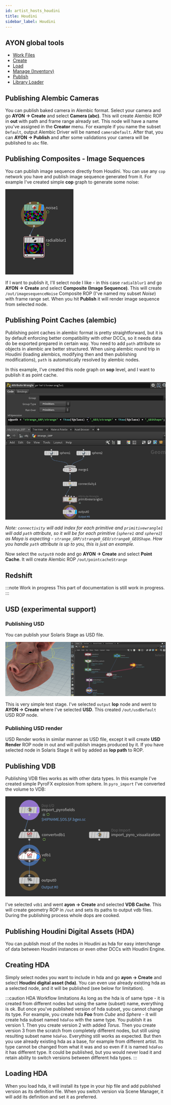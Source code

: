 ```yaml
---
id: artist_hosts_houdini
title: Houdini
sidebar_label: Houdini
---
```


## AYON global tools

- [Work Files](artist_tools.md#workfiles)
- [Create](artist_tools.md#creator)
- [Load](artist_tools.md#loader)
- [Manage (Inventory)](artist_tools.md#inventory)
- [Publish](artist_tools.md#publisher)
- [Library Loader](artist_tools.md#library-loader)

## Publishing Alembic Cameras
You can publish baked camera in Alembic format. Select your camera and go **AYON -> Create** and select **Camera (abc)**.
This will create Alembic ROP in **out** with path and frame range already set. This node will have a name you've assigned in the **Creator** menu. For example if you name the subset `Default`, output Alembic Driver will be named `cameraDefault`. After that, you can **AYON -> Publish** and after some validations your camera will be published to `abc` file.

## Publishing Composites - Image Sequences
You can publish image sequence directly from Houdini. You can use any `cop` network you have and publish image sequence generated from it. For example I've created simple **cop** graph to generate some noise:

![Noise COP](assets/houdini_imagesequence_cop.png)

If I want to publish it, I'll select node I like - in this case `radialblur1` and go **AYON -> Create** and select **Composite (Image Sequence)**. This will create `/out/imagesequenceNoise` Composite ROP (I've named my subset *Noise*) with frame range set. When you hit **Publish** it will render image sequence from selected node.

## Publishing Point Caches (alembic)
Publishing point caches in alembic format is pretty straightforward, but it is by default enforcing better compatibility with other DCCs, so it needs data do be exported prepared in certain way. You need to add `path` attribute so objects in alembic are better structured. When using alembic round trip in Houdini (loading alembics, modifying then and then publishing modifications), `path` is automatically resolved by alembic nodes.

In this example, I've created this node graph on **sop** level, and I want to publish it as point cache.

![Pointcache setup](assets/houdini_pointcache_path.png)

*Note: `connectivity` will add index for each primitive and `primitivewrangle1` will add `path` attribute, so it will
be for each primitive (`sphere1` and `sphere2`) as Maya is expecting - `strange_GRP/strange0_GEO/strange0_GEOShape`. How you handle `path` attribute is up to you, this is just an example.*

Now select the `output0` node and go **AYON -> Create** and select **Point Cache**. It will create Alembic ROP `/out/pointcacheStrange`

## Redshift
:::note Work in progress
This part of documentation is still work in progress.
:::

## USD (experimental support)
### Publishing USD
You can publish your Solaris Stage as USD file.

![Solaris USD](assets/houdini_usd_stage.png)

This is very simple test stage. I've selected `output` **lop** node and went to **AYON -> Create** where I've
selected **USD**. This created `/out/usdDefault` USD ROP node.

### Publishing USD render

USD Render works in similar manner as USD file, except it will create **USD Render** ROP node in out and will publish images produced by it. If you have selected node in Solaris Stage it will by added as **lop path** to ROP.

## Publishing VDB

Publishing VDB files works as with other data types. In this example I've created simple PyroFX explosion from sphere. In `pyro_import` I've converted the volume to VDB:

![VDB Setup](assets/houdini_vdb_setup.png)

I've selected `vdb1` and went **ayon -> Create** and selected **VDB Cache**. This will create geometry ROP in `/out` and sets its paths to output vdb files. During the publishing process whole dops are cooked.

## Publishing Houdini Digital Assets (HDA)

You can publish most of the nodes in Houdini as hda for easy interchange of data between Houdini instances or even other DCCs with Houdini Engine.

## Creating HDA

Simply select nodes you want to include in hda and go **ayon -> Create** and select **Houdini digital asset (hda)**. You can even use already existing hda as a selected node, and it will be published (see below for limitation).

:::caution HDA Workflow limitations
As long as the hda is of same type - it is created from different nodes but using the same (subset) name, everything is ok. But once you've published version of hda subset, you cannot change its type. For example, you create hda **Foo** from *Cube* and *Sphere* - it will create hda subset named `hdaFoo` with the same type. You publish it as version 1.
Then you create version 2 with added *Torus*. Then you create version 3 from the scratch from completely different nodes, but still using resulting subset name `hdaFoo`. Everything still works as expected. But then you use already existing hda as a base, for example from different artist. Its type cannot be changed from what it was and so even if
it is named `hdaFoo` it has different type. It could be published, but you would never load it and retain ability to switch versions between different hda types.
:::

## Loading HDA

When you load hda, it will install its type in your hip file and add published version as its definition file. When you switch version via Scene Manager, it will add its definition and set it as preferred.